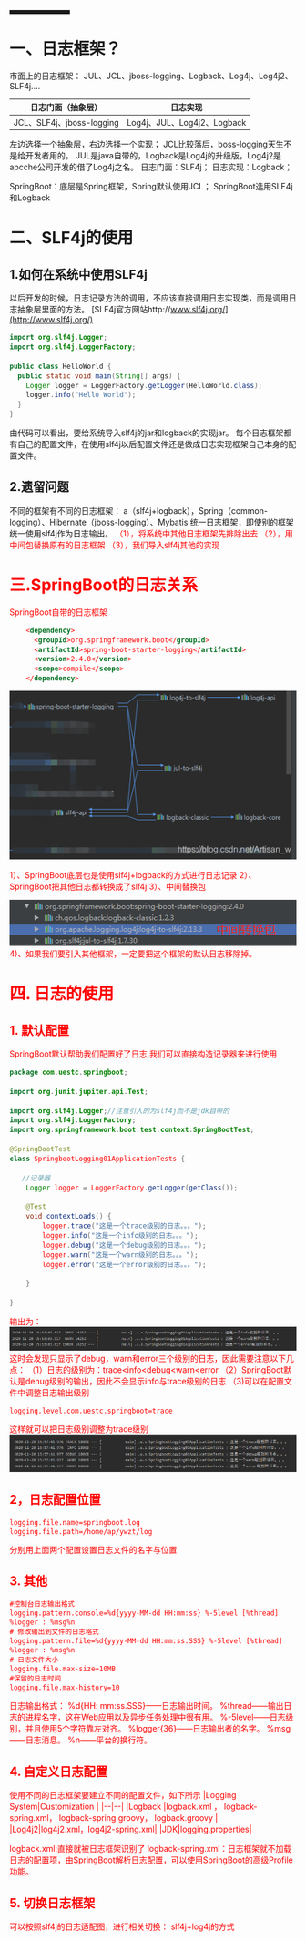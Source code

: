 


<hr style=" border:solid; width:100px; height:1px;" color=#000000 size=1">



# 一、日志框架？
市面上的日志框架：
JUL、JCL、jboss-logging、Logback、Log4j、Log4j2、SLF4j....

|日志门面（抽象层）|日志实现  |
|--|--|
|  JCL、SLF4j、jboss-logging|Log4j、JUL、Log4j2、Logback  |
左边选择一个抽象层，右边选择一个实现；
JCL比较落后，boss-logging天生不是给开发者用的。
JUL是java自带的，Logback是Log4j的升级版，Log4j2是apcche公司开发的借了Log4j之名。
日志门面：SLF4j；
日志实现：Logback；

SpringBoot：底层是Spring框架，Spring默认使用JCL；
SpringBoot选用SLF4j和Logback

# 二、SLF4j的使用
## 1.如何在系统中使用SLF4j
以后开发的时候，日志记录方法的调用，不应该直接调用日志实现类，而是调用日志抽象层里面的方法。
[SLF4j官方网站http://www.slf4j.org/](http://www.slf4j.org/)

```java
import org.slf4j.Logger;
import org.slf4j.LoggerFactory;

public class HelloWorld {
  public static void main(String[] args) {
    Logger logger = LoggerFactory.getLogger(HelloWorld.class);
    logger.info("Hello World");
  }
}
```
由代码可以看出，要给系统导入slf4j的jar和logback的实现jar。
每个日志框架都有自己的配置文件，在使用slf4j以后配置文件还是做成日志实现框架自己本身的配置文件。

## 2.遗留问题
不同的框架有不同的日志框架：
a（slf4j+logback），Spring（common-logging）、Hibernate（jboss-logging）、Mybatis
统一日志框架，即使别的框架统一使用slf4j作为日志输出。
<font color=red >
（1），将系统中其他日志框架先排除出去
（2），用中间包替换原有的日志框架
（3），我们导入slf4j其他的实现
# 三.SpringBoot的日志关系
SpringBoot自带的日志框架

```xml
    <dependency>
      <groupId>org.springframework.boot</groupId>
      <artifactId>spring-boot-starter-logging</artifactId>
      <version>2.4.0</version>
      <scope>compile</scope>
    </dependency>
```
![在这里插入图片描述](https://raw.githubusercontent.com/PeipengWang/picture/master/202011201515171.png)

1）、SpringBoot底层也是使用slf4j+logback的方式进行日志记录
2）、SpringBoot把其他日志都转换成了slf4j
3）、中间替换包

![在这里插入图片描述](https://raw.githubusercontent.com/PeipengWang/picture/master/20201120151958842.png)
4)、如果我们要引入其他框架，一定要把这个框架的默认日志移除掉。

# 四. 日志的使用
## 1. 默认配置
SpringBoot默认帮助我们配置好了日志
我们可以直接构造记录器来进行使用

```java
package com.uestc.springboot;

import org.junit.jupiter.api.Test;

import org.slf4j.Logger;//注意引入的为slf4j而不是jdk自带的
import org.slf4j.LoggerFactory;
import org.springframework.boot.test.context.SpringBootTest;

@SpringBootTest
class SpringbootLogging01ApplicationTests {

   //记录器
    Logger logger = LoggerFactory.getLogger(getClass());

    @Test
    void contextLoads() {
        logger.trace("这是一个trace级别的日志。。。");
        logger.info("这是一个info级别的日志。。。");
        logger.debug("这是一个debug级别的日志。。。");
        logger.warn("这是一个warn级别的日志。。。");
        logger.error("这是一个error级别的日志。。。");

    }

}

```
输出为：
![在这里插入图片描述](https://raw.githubusercontent.com/PeipengWang/picture/master/20201120154807936.png)
这时会发现只显示了debug，warn和error三个级别的日志，因此需要注意以下几点：
（1）日志的级别为：trace<info<debug<warn<error
（2）SpringBoot默认是denug级别的输出，因此不会显示info与trace级别的日志
（3)可以在配置文件中调整日志输出级别

```properties
logging.level.com.uestc.springboot=trace
```
这样就可以把日志级别调整为trace级别
![在这里插入图片描述](https://raw.githubusercontent.com/PeipengWang/picture/master/20201120155305820.png)

## 2，日志配置位置
```properties
logging.file.name=springboot.log
logging.file.path=/home/ap/ywzt/log
```
分别用上面两个配置设置日志文件的名字与位置

## 3. 其他
```properties
#控制台日志输出格式
logging.pattern.console=%d{yyyy-MM-dd HH:mm:ss} %-5level [%thread] %logger : %msg%n
# 修改输出到文件的日志格式
logging.pattern.file=%d{yyyy-MM-dd HH:mm:ss.SSS} %-5level [%thread] %logger : %msg%n
# 日志文件大小
logging.file.max-size=10MB
#保留的日志时间
logging.file.max-history=10
```

日志输出格式：
%d{HH: mm:ss.SSS}——日志输出时间。
%thread——输出日志的进程名字，这在Web应用以及异步任务处理中很有用。
%-5level——日志级别，并且使用5个字符靠左对齐。
%logger{36}——日志输出者的名字。
%msg——日志消息。
%n——平台的换行符。


## 4. 自定义日志配置
使用不同的日志框架要建立不同的配置文件，如下所示
|Logging System|Customization  |
|--|--|
|Logback  |logback.xml ， logback-spring.xml， logback-spring.groovy， logback.groovy  |
|Log4j2|log4j2.xml，log4j2-spring.xml|
|JDK|logging.properties|

logback.xml:直接就被日志框架识别了
logback-spring.xml：日志框架就不加载日志的配置项，由SpringBoot解析日志配置，可以使用SpringBoot的高级Profile功能。

## 5. 切换日志框架
可以按照slf4j的日志适配图，进行相关切换：
slf4j+log4j的方式







